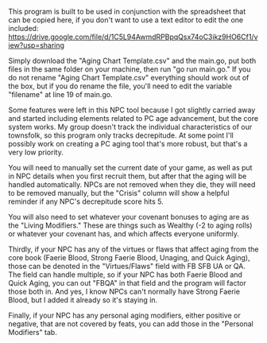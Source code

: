 This program is built to be used in conjunction with the spreadsheet that can be copied here, if you don't want to use a text editor to edit the one included:
https://drive.google.com/file/d/1C5L94AwmdRPBpqQsx74oC3ikz9HO6Cf1/view?usp=sharing

Simply download the "Aging Chart Template.csv" and the main.go, put both files in the same folder on your machine, then run "go run main.go."  If you do not rename "Aging Chart Template.csv" everything should work out of the box, but if you do rename the file, you'll need to edit the variable "filename" at line 19 of main.go.

Some features were left in this NPC tool because I got slightly carried away and started including elements related to PC age advancement, but the core system works.  My group doesn't track the individual characteristics of our townsfolk, so this program only tracks decrepitude.  At some point I'll possibly work on creating a PC aging tool that's more robust, but that's a very low priority.

You will need to manually set the current date of your game, as well as put in NPC details when you first recruit them, but after that the aging will be handled automatically.  NPCs are not removed when they die, they will need to be removed manually, but the "Crisis" column will show a helpful reminder if any NPC's decrepitude score hits 5.

You will also need to set whatever your covenant bonuses to aging are as the "Living Modifiers."  These are things such as Wealthy (-2 to aging rolls) or whatever your covenant has, and which affects everyone uniformly.

Thirdly, if your NPC has any of the virtues or flaws that affect aging from the core book (Faerie Blood, Strong Faerie Blood, Unaging, and Quick Aging), those can be denoted in the "Virtues/Flaws" field with FB SFB UA or QA.  The field can handle multiple, so if your NPC has both Faerie Blood and Quick Aging, you can out "FBQA" in that field and the program will factor those both in.  And yes, I know NPCs can't normally have Strong Faerie Blood, but I added it already so it's staying in.

Finally, if your NPC has any personal aging modifiers, either positive or negative, that are not covered by feats, you can add those in the "Personal Modifiers" tab.

